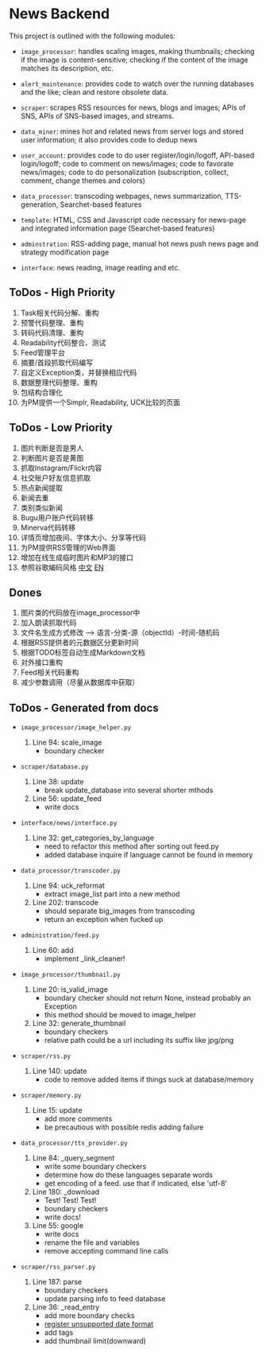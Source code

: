 News Backend
============

This project is outlined with the following modules:

* `image_processor`: handles scaling images, making thumbnails; checking if the
image is content-sensitive; checking if the content of the image matches its
description, etc.

* `alert_maintenance`: provides code to watch over the running databases and the like; clean and restore obsolete data.

* `scraper`: scrapes RSS resources for news, blogs and images; APIs of SNS,
APIs of SNS-based images, and streams.

* `data_miner`: mines hot and related news from server logs and stored user information; it also provides code to dedup news 

* `user_account`: provides code to do user register/login/logoff, API-based login/logoff; code to comment on news/images; code to favorate news/images; code to do personalization (subscription, collect, comment, change themes and colors)

* `data_processor`: transcoding webpages, news summarization, TTS-generation,
Searchet-based features 

* `template`: HTML, CSS and Javascript code necessary for news-page and
integrated information page (Searchet-based features)

* `adminstration`: RSS-adding page, manual hot news push news page and strategy
modification page 

* `interface`: news reading, image reading and etc.

ToDos - High Priority
----------------------
1. Task相关代码分解、重构
2. 预警代码整理、重构
3. 转码代码清理、重构
4. Readability代码整合、测试
5. Feed管理平台
6. 摘要/首段抓取代码编写
7. 自定义Exception类，并替换相应代码
8. 数据整理代码整理、重构
9. 包结构合理化
10. 为PM提供一个Simplr, Readability, UCK比较的页面

ToDos - Low Priority
---------------------
1. 图片判断是否是男人
2. 判断图片是否是黄图
3. 抓取Instagram/Flickr内容
4. 社交账户好友信息抓取
5. 热点新闻提取
6. 新闻去重
7. 类别类似新闻
8. Bugu用户账户代码转移
9. Minerva代码转移
10. 详情页增加夜间、字体大小、分享等代码
11. 为PM提供RSS管理的Web界面
12. 增加在线生成临时图片和MP3的接口
13. 参照谷歌编码风格
    [中文](http://zh-google-styleguide.readthedocs.org/en/latest/google-python-styleguide/)
    [EN](http://google-styleguide.googlecode.com/svn/trunk/pyguide.html)

Dones
------
1. 图片类的代码放在image_processor中
2. 加入朗读抓取代码
3. 文件名生成方式修改 --> 语言-分类-源（objectId）-时间-随机码
4. 根据RSS提供者的元数据区分更新时间
5. 根据TODO标签自动生成Markdown文档
6. 对外接口重构
7. Feed相关代码重构
8. 减少参数调用（尽量从数据库中获取）


ToDos - Generated from docs
--------------------------
* `image_processor/image_helper.py`
    1. Line 94: scale_image
        - boundary checker

* `scraper/database.py`
    1. Line 38: update
        - break update_database into several shorter mthods
    2. Line 56: update_feed
        - write docs

* `interface/news/interface.py`
    1. Line 32: get_categories_by_language
        - need to refactor this method after sorting out feed.py
        - added database inquire if language cannot be found in memory

* `data_processor/transcoder.py`
    1. Line 94: uck_reformat
        - extract image_list part into a new method
    2. Line 202: transcode
        - should separate big_images from transcoding
        - return an exception when fucked up

* `administration/feed.py`
    1. Line 60: add
        - implement _link_cleaner!

* `image_processor/thumbnail.py`
    1. Line 20: is_valid_image
        - boundary checker should not return None, instead probably an Exception
        - this method should be moved to image_helper
    2. Line 32: generate_thumbnail
        - boundary checkers
        - relative path could be a url including its suffix like jpg/png

* `scraper/rss.py`
    1. Line 140: update
        - code to remove added items if things suck at database/memory

* `scraper/memory.py`
    1. Line 15: update
        - add more comments
        - be precautious with possible redis adding failure

* `data_processor/tts_provider.py`
    1. Line 84: _query_segment
        - write some boundary checkers
        - determine how do these languages separate words
        - get encoding of a feed. use that if indicated, else 'utf-8'
    2. Line 180: _download
        - Test! Test! Test!
        - boundary checkers
        - write docs!
    3. Line 55: google
        - write docs
        - rename the file and variables
        - remove accepting command line calls

* `scraper/rss_parser.py`
    1. Line 187: parse
        - boundary checkers
        - update parsing info to feed database
    2. Line 36: _read_entry
        - add more boundary checks
        - [register unsupported date format](http://pythonhosted.org/feedparser/date-parsing.html#advanced-date)
        - add tags
        - add thumbnail limit(downward)

